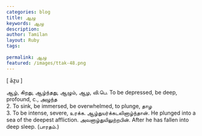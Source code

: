 ```yaml
---
categories: blog
title: ஆழு
keywords: ஆழு
description: 
author: Tamilan
layout: Ruby
tags: 
 
permalink: ஆழு
featured: /images/ttak-48.png
---
```

  
[ āẕu ]  
  
ஆழ், கிறது, ஆழ்ந்தது, ஆழும், ஆழ, வி.பெ. To be depressed, be deep, profound, c., அழுந்த  
2. To sink, be immersed, be overwhelmed, to plunge, தாழ  
3. To be intense, severe, உரக்க. ஆழ்துயர்க்கடலினாழ்ந்தான். He plunged into a sea of the deepest affliction. அவனாழ்துயிலுற்றபின். After he has fallen into deep sleep. (பாரதம்.)